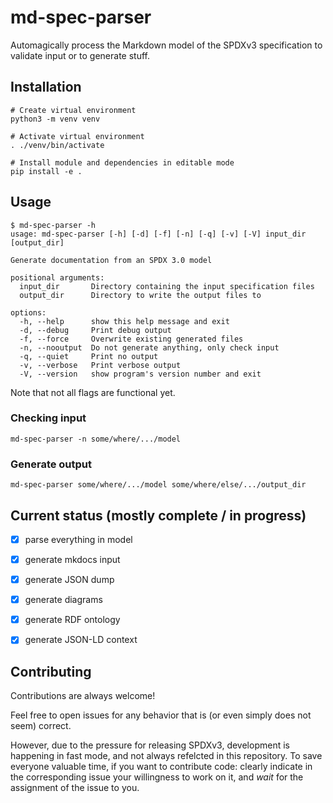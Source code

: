 # md-spec-parser

Automagically process the Markdown model of the SPDXv3 specification to validate input or to generate stuff.


## Installation

```
# Create virtual environment
python3 -m venv venv

# Activate virtual environment
. ./venv/bin/activate

# Install module and dependencies in editable mode
pip install -e .
```

## Usage

```
$ md-spec-parser -h
usage: md-spec-parser [-h] [-d] [-f] [-n] [-q] [-v] [-V] input_dir [output_dir]

Generate documentation from an SPDX 3.0 model

positional arguments:
  input_dir       Directory containing the input specification files
  output_dir      Directory to write the output files to

options:
  -h, --help      show this help message and exit
  -d, --debug     Print debug output
  -f, --force     Overwrite existing generated files
  -n, --nooutput  Do not generate anything, only check input
  -q, --quiet     Print no output
  -v, --verbose   Print verbose output
  -V, --version   show program's version number and exit
```

Note that not all flags are functional yet.

### Checking input

```
md-spec-parser -n some/where/.../model
```

### Generate output
```
md-spec-parser some/where/.../model some/where/else/.../output_dir
```


## Current status (mostly complete / in progress)

- [x] parse everything in model
- [x] generate mkdocs input
- [x] generate JSON dump
- [x] generate diagrams
- [x] generate RDF ontology
- [x] generate JSON-LD context


## Contributing

Contributions are always welcome!

Feel free to open issues for any behavior that is (or even simply does not seem) correct.

However, due to the pressure for releasing SPDXv3, development is happening in fast mode, and not always refelcted in this repository.
To save everyone valuable time, if you want to contribute code: clearly indicate in the corresponding issue your willingness to work on it, and _wait_ for the assignment of the issue to you.

